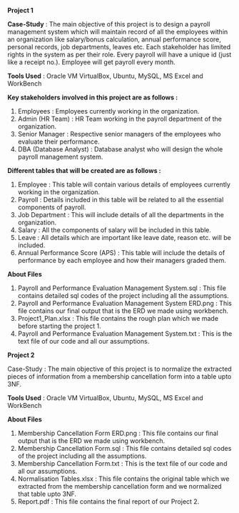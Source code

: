 **Project 1**

**Case-Study** : The main objective of this project is to design a payroll management
system which will maintain record of all the employees within an organization
like salary/bonus calculation, annual performance score, personal records, job departments,
leaves etc. Each stakeholder has limited rights in the system as per their role. Every payroll 
will have a unique id (just like a receipt no.). Employee will get payroll every month.

**Tools Used** : Oracle VM VirtualBox, Ubuntu, MySQL, MS Excel and WorkBench

**Key stakeholders involved in this project are as follows :**
1. Employees : Employees currently working in the organization.
2. Admin (HR Team) : HR Team working in the payroll department of the organization.
3. Senior Manager : Respective senior managers of the employees who evaluate their performance.
4. DBA (Database Analyst) : Database analyst who will design the whole payroll management system.

**Different tables that will be created are as follows :**

1. Employee : This table will contain various details of employees currently working in the organization.
2. Payroll : Details included in this table will be related to all the essential components of payroll.
3. Job Department : This will include details of all the departments in the organization.
4. Salary : All the components of salary will be included in this table.
5. Leave : All details which are important like leave date, reason etc. will be included.
6. Annual Performance Score (APS) : This table will include the details of performance by each 
   employee and how their managers graded them.

**About Files**
1. Payroll and Performance Evaluation Management System.sql : This file contains detailed sql codes of the project
including all the assumptions.
2. Payroll and Performance Evaluation Management System ERD.png : This file contains our final output that is the 
ERD we made using workbench.
3. Project1_Plan.xlsx : This file contains the rough plan which we made before starting the project 1.
4. Payroll and Performance Evaluation Management System.txt : This is the text file of our code and all our assumptions.


**Project 2**

Case-Study : The main objective of this project is to normalize the extracted pieces of information from a membership
cancellation form into a table upto 3NF.

**Tools Used** : Oracle VM VirtualBox, Ubuntu, MySQL, MS Excel and WorkBench

**About Files**
1. Membership Cancellation Form ERD.png : This file contains our final output that is the ERD we made using workbench.
2. Membership Cancellation Form.sql : This file contains detailed sql codes of the project including all the assumptions.
3. Membership Cancellation Form.txt : This is the text file of our code and all our assumptions.
4. Normalisation Tables.xlsx : This file contains the original table which we extracted from the membership 
cancellation form and we normalized that table upto 3NF. 
5. Report.pdf : This file contains the final report of our Project 2.
